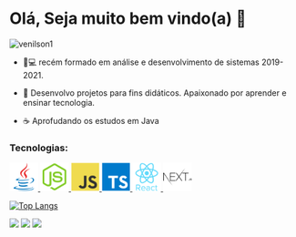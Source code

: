# Olá, Seja muito bem vindo(a) 👋

<p align="left"> <img src="https://komarev.com/ghpvc/?username=venilson1&label=Profile%20views&color=0e75b6&style=flat" alt="venilson1" /> </p>

- 🚀💻 recém formado em análise e desenvolvimento de sistemas 2019-2021.

- 🔭 Desenvolvo projetos para fins didáticos. Apaixonado por aprender e ensinar tecnologia.

- ☕ Aprofudando os estudos em Java

<h3 align="left">Tecnologias:</h3>
<p align="left">
  
  <a href="https://www.java.com/pt-BR/">  
    <img src="https://raw.githubusercontent.com/devicons/devicon/master/icons/java/java-original.svg" alt="java"  height="50">
  </a> 

  <a href="https://nodejs.org/en/">  
    <img src="https://raw.githubusercontent.com/devicons/devicon/master/icons/nodejs/nodejs-original.svg" alt="nodejs" w height="50">
  </a> 

  <a href="https://developer.mozilla.org/en-US/docs/Web/JavaScript">  
    <img src="https://raw.githubusercontent.com/devicons/devicon/master/icons/javascript/javascript-original.svg" alt="javascript" height="50">
  </a> 

  <a href="https://developer.mozilla.org/en-US/docs/Web/JavaScript">  
    <img src="https://raw.githubusercontent.com/devicons/devicon/master/icons/typescript/typescript-original.svg" alt="typescript" height="50">
  </a> 

  <a href="https://pt-br.reactjs.org/">  
    <img src="https://raw.githubusercontent.com/devicons/devicon/master/icons/react/react-original-wordmark.svg" alt="react" w height="50">
  </a>

  <a href="https://nextjs.org/">  
    <img src="https://raw.githubusercontent.com/devicons/devicon/master/icons/nextjs/nextjs-original-wordmark.svg" alt="nextjs" w height="50">
  </a>

<p/>

[![Top Langs](https://github-readme-stats.vercel.app/api/top-langs/?username=venilson1&layout=compact&theme=material-palenight)](https://github.com/anuraghazra/github-readme-stats)

[<img src="https://img.shields.io/badge/linkedin-%230077B5.svg?&style=for-the-badge&logo=linkedin&logoColor=white" />](https://www.linkedin.com/in/venilson1/) 
[<img src = "https://img.shields.io/badge/instagram-%23E4405F.svg?&style=for-the-badge&logo=instagram&logoColor=white">](https://www.instagram.com/padawan_programmer/) 
[<img src = "https://img.shields.io/badge/facebook-%231877F2.svg?&style=for-the-badge&logo=facebook&logoColor=white">](https://www.facebook.com/VehSantos2)
